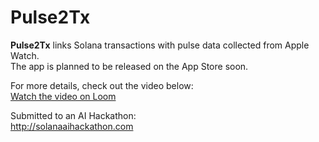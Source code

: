 # Pulse2Tx

**Pulse2Tx** links Solana transactions with pulse data collected from Apple Watch.  
The app is planned to be released on the App Store soon.

For more details, check out the video below:  
[Watch the video on Loom](https://www.loom.com/share/0378bc9074c6490499edf40c2e7a2006?sid=44edef12-7253-46d3-9355-7061c1e63813)

Submitted to an AI Hackathon:  
http://solanaaihackathon.com
